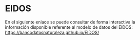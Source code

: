 # EIDOS

En el siguiente enlace se puede consultar de forma interactiva la información disponible referente al modelo de datos del EIDOS: https://bancodatosnaturaleza.github.io/EIDOS/
